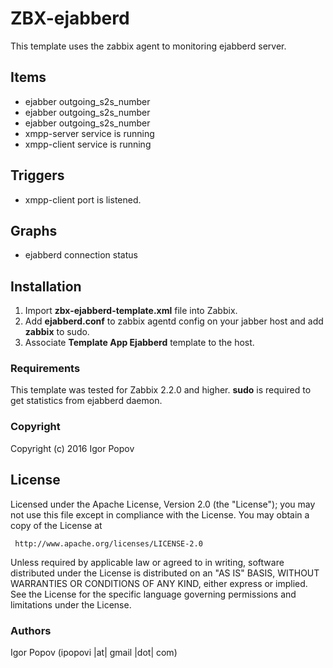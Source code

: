 ZBX-ejabberd
==============

This template uses the zabbix agent to monitoring ejabberd server.


Items
-----

  * ejabber outgoing_s2s_number
  * ejabber outgoing_s2s_number
  * ejabber outgoing_s2s_number
  * xmpp-server service is running
  * xmpp-client service is running

Triggers
--------
  * xmpp-client port is listened.

Graphs
------

  * ejabberd connection status

Installation
------------

1. Import **zbx-ejabberd-template.xml** file into Zabbix.
2. Add **ejabberd.conf** to zabbix agentd config on your jabber host and add **zabbix** to sudo.
3. Associate **Template App Ejabberd** template to the host.

### Requirements

This template was tested for Zabbix 2.2.0 and higher. **sudo** is required to get statistics from ejabberd daemon.

### Copyright

  Copyright (c) 2016 Igor Popov

License
-------
   Licensed under the Apache License, Version 2.0 (the "License");
   you may not use this file except in compliance with the License.
   You may obtain a copy of the License at

     http://www.apache.org/licenses/LICENSE-2.0

   Unless required by applicable law or agreed to in writing, software
   distributed under the License is distributed on an "AS IS" BASIS,
   WITHOUT WARRANTIES OR CONDITIONS OF ANY KIND, either express or implied.
   See the License for the specific language governing permissions and
   limitations under the License.

### Authors

  Igor Popov
  (ipopovi |at| gmail |dot| com)
